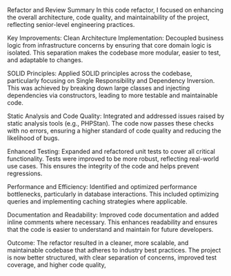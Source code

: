 Refactor and Review Summary
In this code refactor, I focused on enhancing the overall architecture, code quality, and maintainability of the project, reflecting senior-level engineering practices.

Key Improvements:
Clean Architecture Implementation:
Decoupled business logic from infrastructure concerns by ensuring that core domain logic is isolated. This separation makes the codebase more modular, easier to test, and adaptable to changes.

SOLID Principles:
Applied SOLID principles across the codebase, particularly focusing on Single Responsibility and Dependency Inversion. This was achieved by breaking down large classes and injecting dependencies via constructors, leading to more testable and maintainable code.

Static Analysis and Code Quality:
Integrated and addressed issues raised by static analysis tools (e.g., PHPStan). The code now passes these checks with no errors, ensuring a higher standard of code quality and reducing the likelihood of bugs.

Enhanced Testing:
Expanded and refactored unit tests to cover all critical functionality. Tests were improved to be more robust, reflecting real-world use cases. This ensures the integrity of the code and helps prevent regressions.

Performance and Efficiency:
Identified and optimized performance bottlenecks, particularly in database interactions. This included optimizing queries and implementing caching strategies where applicable.

Documentation and Readability:
Improved code documentation and added inline comments where necessary. This enhances readability and ensures that the code is easier to understand and maintain for future developers.

Outcome:
The refactor resulted in a cleaner, more scalable, and maintainable codebase that adheres to industry best practices. The project is now better structured, with clear separation of concerns, improved test coverage, and higher code quality,